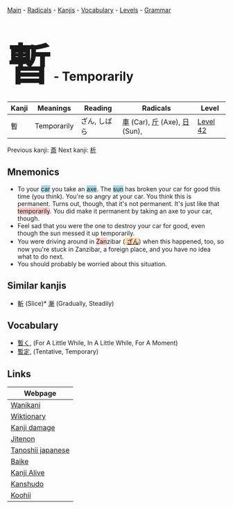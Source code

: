 <style> bigfont {font-size: 100px}</style>
[Main](../README.md) -
[Radicals](../radicals.md) -
[Kanjis](../kanjis.md) -
[Vocabulary](../vocabulary.md) -
[Levels](../levels.md) -
[Grammar](../grammar.md)
# <bigfont> 暫</bigfont> - Temporarily 

| Kanji | Meanings | Reading | Radicals | Level |
| --- | --- | --- | --- | --- |
| 暫 | Temporarily | ざん, しばら | [車](../radicals/車.md) (Car), [斤](../radicals/斤.md) (Axe), [日](../radicals/日.md) (Sun),  | [Level 42](../levels/wk_level42.md) |

Previous kanji: [斎](斎.md) Next kanji: [析](析.md) 

## Mnemonics
 * To your <span style="background-color:#ADD8E6"> car</span> you take an <span style="background-color:#ADD8E6"> axe</span>. The <span style="background-color:#ADD8E6"> sun</span> has broken your car for good this time (you think). You're so angry at your car. You think this is permanent. Turns out, though, that it's not permanent. It's just like that <span style="background-color:#ffcccb"> temporarily</span>. You did make it permanent by taking an axe to your car, though.
* Feel sad that you were the one to destroy your car for good, even though the sun messed it up temporarily. 
* You were driving around in <span style="background-color:#ffcccb"> Zan</span>zibar (<span style="background-color:#fed8b1"> [ざん](https://jisho.org/search/ざん)</span>) when this happened, too, so now you're stuck in Zanzibar, a foreign place, and you have no idea what to do next.
* You should probably be worried about this situation.


## Similar kanjis
 * [斬](斬.md) (Slice)* [漸](漸.md) (Gradually, Steadily)


## Vocabulary
 * [暫く](../vocabulary/暫.md), (For A Little While, In A Little While, For A Moment)
* [暫定](../vocabulary/暫.md), (Tentative, Temporary)



## Links 

| Webpage |
| --- |
| [Wanikani          ](https://www.wanikani.com/kanji/暫) |
| [Wiktionary        ](https://en.wiktionary.org/wiki/暫) |
| [Kanji damage      ](http://www.kanjidamage.com/kanji/search?utf8=✓&q=暫) |
| [Jitenon           ](https://jitenon.com/kanji/暫) |
| [Tanoshii japanese ](https://www.tanoshiijapanese.com/dictionary/kanji.cfm?k=暫) |
| [Baike             ](https://baike.baidu.com/item/暫) |
| [Kanji Alive       ](https://app.kanjialive.com/暫) |
| [Kanshudo          ](https://www.kanshudo.com/searchmn?q=暫) |
| [Koohii            ](https://kanji.koohii.com/study/kanji/暫) |
